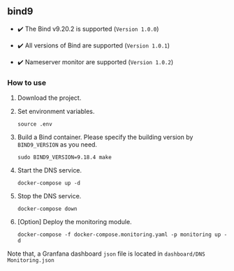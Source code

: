 ## bind9

- ✔️ The Bind v9.20.2 is supported (`Version 1.0.0`)

- ✔️ All versions of Bind are supported (`Version 1.0.1`)

- ✔️ Nameserver monitor are supported (`Version 1.0.2`)


### How to use
1. Download the project.
2. Set environment variables.

    `source .env`

3. Build a Bind container. Please specify the building version by `BIND9_VERSION` as you need.

    `sudo BIND9_VERSION=9.18.4 make`

4. Start the DNS service.

    `docker-compose up -d`

5. Stop the DNS service.

    `docker-compose down`

6. [Option] Deploy the monitoring module. 

    `docker-compose -f docker-compose.monitoring.yaml -p monitoring up -d`

Note that, a Granfana dashboard `json` file is located in `dashboard/DNS Monitoring.json`
